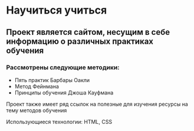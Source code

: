 # Научиться учиться
## Проект является сайтом, несущим в себе информацию о различных практиках обучения
### Рассмотрены следующие методики:
* Пять практик Барбары Оакли
* Метод Фейнмана
* Принципы обучения Джоша Кауфмана

Проект также имеет ряд ссылок на полезные для изучения ресурсы на тему методов обучения

Использующиеся технологии: HTML, CSS
